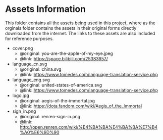 # Assets Information

This folder contains all the assets being used in this project, where as the orginals folder contains the assets in their original forms directly downloaded from the internet. The links to these assets are also included for reference purposes.

+ cover.png
  - @original: you-are-the-apple-of-my-eye.jpeg
  - @link: https://space.bilibili.com/25383957/
+ language_cn.svg
  - @original: china.svg
  - @link: https://www.tomedes.com/language-translation-service.php
+ language_eng.svg
  - @original: united-states-of-america.svg
  - @link: https://www.tomedes.com/language-translation-service.php
+ logo.jpg
  - @original: aegis-of-the-immortal.jpg
  - @link: https://dota.fandom.com/wiki/Aegis_of_the_Immortal
+ sign_in.png
  - @original: renren-sign-in.png
  - @link: http://open.renren.com/wiki/%E4%BA%BA%E4%BA%BA%E7%B4%A0%E6%9D%90
